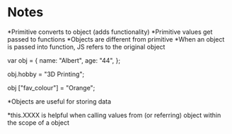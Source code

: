 # Notes

*Primitive converts to object (adds functionality)
*Primitive values get passed to functions
*Objects are different from primitive
*When an object is passed into function, JS refers to the original object

var obj = {
  name: "Albert",
  age: "44",
};

obj.hobby = "3D Printing";

obj ["fav_colour"] = "Orange";

*Objects are useful for storing data

*this.XXXX is helpful when calling values from (or referring) object within the scope of a object
